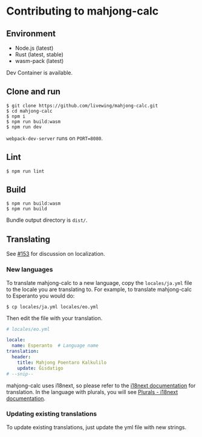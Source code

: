 # Contributing to mahjong-calc

## Environment

- Node.js (latest)
- Rust (latest, stable)
- wasm-pack (latest)

Dev Container is available.

## Clone and run

```
$ git clone https://github.com/livewing/mahjong-calc.git
$ cd mahjong-calc
$ npm i
$ npm run build:wasm
$ npm run dev
```

`webpack-dev-server` runs on `PORT=8080`.

## Lint

```
$ npm run lint
```

## Build

```
$ npm run build:wasm
$ npm run build
```

Bundle output directory is `dist/`.

## Translating

See [#153](https://github.com/livewing/mahjong-calc/issues/153) for discussion on localization.

### New languages

To translate mahjong-calc to a new language, copy the `locales/ja.yml` file to the locale you are translating to. For example, to translate mahjong-calc to Esperanto you would do:

```
$ cp locales/ja.yml locales/eo.yml
```

Then edit the file with your translation.

```yaml
# locales/eo.yml

locale:
  name: Esperanto  # Language name
translation:
  header:
    title: Mahjong Poentaro Kalkulilo
    update: Ĝisdatigo
# --snip--
```

mahjong-calc uses i18next, so please refer to the [i18next documentation](https://www.i18next.com/) for translation. In the language with plurals, you will see [Plurals - i18next documentation](https://www.i18next.com/translation-function/plurals).

### Updating existing translations

To update existing translations, just update the yml file with new strings.
